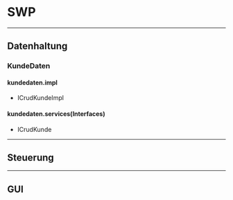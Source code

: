 # SWP


---
Datenhaltung
---

### KundeDaten
#### kundedaten.impl
- ICrudKundeImpl

#### kundedaten.services(Interfaces)
- ICrudKunde


---
Steuerung
---


---
GUI
---






